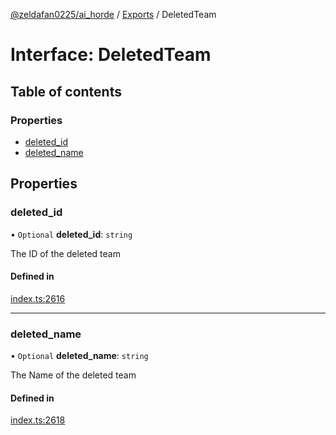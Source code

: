 [@zeldafan0225/ai_horde](../README.md) / [Exports](../modules.md) / DeletedTeam

# Interface: DeletedTeam

## Table of contents

### Properties

- [deleted\_id](DeletedTeam.md#deleted_id)
- [deleted\_name](DeletedTeam.md#deleted_name)

## Properties

### deleted\_id

• `Optional` **deleted\_id**: `string`

The ID of the deleted team

#### Defined in

[index.ts:2616](https://github.com/ZeldaFan0225/ai_horde/blob/c593245/index.ts#L2616)

___

### deleted\_name

• `Optional` **deleted\_name**: `string`

The Name of the deleted team

#### Defined in

[index.ts:2618](https://github.com/ZeldaFan0225/ai_horde/blob/c593245/index.ts#L2618)
